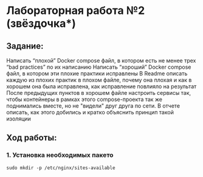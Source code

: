 # Лабораторная работа №2 (звёздочка*)

## Задание:
Написать “плохой” Docker compose файл, в котором есть не менее трех “bad practices” по их написанию
Написать “хороший” Docker compose файл, в котором эти плохие практики исправлены
В Readme описать каждую из плохих практик в плохом файле, почему она плохая и как в хорошем она была исправлена, как исправление повлияло на результат
После предыдущих пунктов в хорошем файле настроить сервисы так, чтобы контейнеры в рамках этого compose-проекта так же поднимались вместе, но не "видели" друг друга по сети. В отчете описать, как этого добились и кратко объяснить принцип такой изоляции

## Ход работы:
### 1. Установка необходимых пакето
`sudo mkdir -p /etc/nginx/sites-available`
